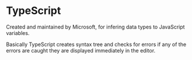 # TypeScript

Created and maintained by Microsoft, for infering data types to JavaScript variables. 

Basically TypeScript creates syntax tree and checks for errors if any of the errors are caught they are displayed immediately in the editor.

